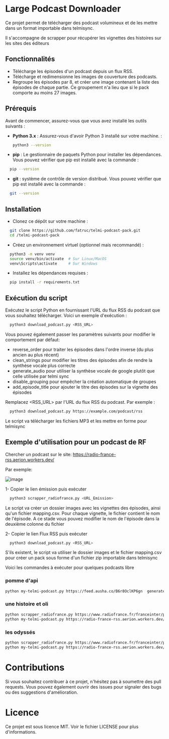 # Large Podcast Downloader

Ce projet permet de télécharger des podcast volumineux et de les mettre dans un format importable dans telmisync.

Il s'accompagne de scrapper pour récupérer les vignettes des histoires sur les sites des éditeurs

## Fonctionnalités

- Télécharge les épisodes d'un podcast depuis un flux RSS.
- Télécharge et redimensionne les images de couverture des podcasts.
- Regroupe les épisodes par 8, et créer une image contenant la liste des épisodes de chaque partie. Ce groupement n'a lieu que si le pack comporte au moins 27 images.

## Prérequis

Avant de commencer, assurez-vous que vous avez installé les outils suivants :

- **Python 3.x** : Assurez-vous d'avoir Python 3 installé sur votre machine. :

  ```bash
  python3 --version
  ```
- **pip** : Le gestionnaire de paquets Python pour installer les dépendances. Vous pouvez vérifier que pip est installé avec la commande :
```bash
  pip --version
```

- **git** :  système de contrôle de version distribué. Vous pouvez vérifier que pip est installé avec la commande :
```bash
  git --version
```

## Installation

- Clonez ce dépôt sur votre machine :

```bash
  git clone https://github.com/fatruc/telmi-podcast-pack.git
  cd /telmi-podcast-pack
```

- Créez un environnement virtuel (optionnel mais recommandé) :

```bash
  python3 -m venv venv
  source venv/bin/activate  # Sur Linux/MacOS
  venv\Scripts\activate     # Sur Windows
```

- Installez les dépendances requises :

```bash
  pip install -r requirements.txt
```

## Exécution du script

Exécutez le script Python en fournissant l'URL du flux RSS du podcast que vous souhaitez télécharger. Voici un exemple d'exécution :

```bash
  python3 download_podcast.py <RSS_URL>
```

Vous pouvez également passer les paramètres suivants pour modifier le comportement par défaut:
- reverse_order pour traiter les épisodes dans l'ordre inverse (du plus ancien au plus récent)
- clean_strings pour modifier les titres des épisodes afin de rendre la synthèse vocale plus correcte
- generate_audio pour utiliser la synthèse vocale de google plutôt que celle utilisée par telmi sync
- disable_grouping pour empêcher la création automatique de groupes
- add_episode_title pour ajouter le titre des épisodes sur la vignette des épisodes

Remplacez <RSS_URL> par l'URL du flux RSS du podcast. Par exemple :

```bash
  python3 download_podcast.py https://example.com/podcast/rss
```

Le script va télécharger les fichiers MP3 et les mettre en forme pour telmisync

## Exemple d'utilisation pour un podcast de RF

Chercher un podcast sur le site: https://radio-france-rss.aerion.workers.dev/

Par exemple:

![image](https://github.com/user-attachments/assets/6e72f137-f598-490e-8cba-d045b1d03f49)

1- Copier le lien émission puis exécuter

```bash
  python3 scrapper_radiofrance.py <URL_Emission>
```

Le script va créer un dossier images avec les vignettes des épisodes, ainsi qu'un fichier mapping.csv. Pour chaque vignette, le fichier contient le nom de l'épisode. A ce stade vous pouvez modifier le nom de l'épisode dans la deuxième colonne du fichier

2- Copier le lien Flux RSS puis exécuter

```bash
  python3 download_podcast.py <RSS_URL>
```

S'ils existent, le script va utiliser le dossier images et le fichier mapping.csv pour créer un pack sous forme d'un fichier zip importable dans telmisync

Voici les commandes à exécuter pour quelques podcasts libre

### pomme d'api
```bash
python my-telmi-podcast.py https://feed.ausha.co/B6r8OclKP6gn  generate_audio clean_strings add_episode_title
```

### une histoire et oli
```bash
python scrapper_radiofrance.py https://www.radiofrance.fr/franceinter/podcasts/une-histoire-et-oli
python my-telmi-podcast.py https://radio-france-rss.aerion.workers.dev/rss/d555ed4e-dbe5-4908-912e-b3169f9ceede clean_strings generate_audio
```

### les odyssés
```bash
python scrapper_radiofrance.py https://www.radiofrance.fr/franceinter/podcasts/les-odyssees
python my-telmi-podcast.py https://radio-france-rss.aerion.workers.dev/rss/c361798b-d6e3-4282-ba0a-ebb051b9e424 clean_strings generate_audio
```

# Contributions
Si vous souhaitez contribuer à ce projet, n'hésitez pas à soumettre des pull requests. Vous pouvez également ouvrir des issues pour signaler des bugs ou des suggestions d'amélioration.

# Licence
Ce projet est sous licence MIT. Voir le fichier LICENSE pour plus d'informations.

